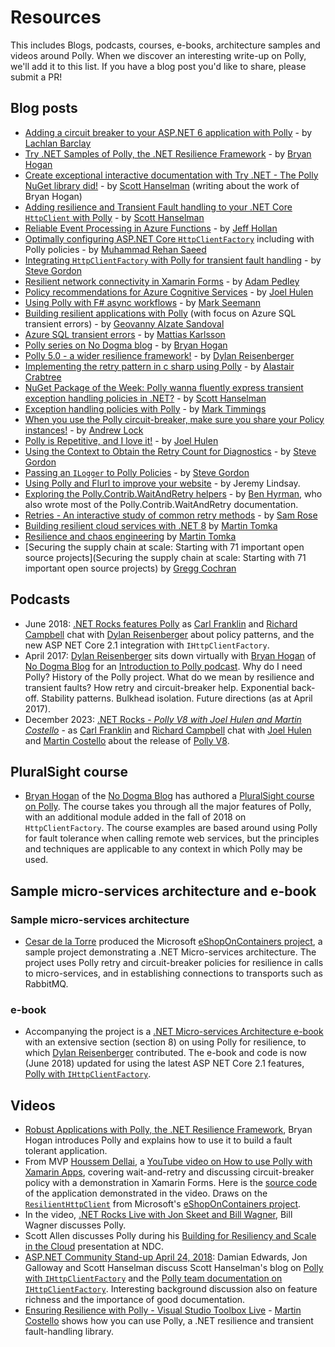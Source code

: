 # Resources

This includes Blogs, podcasts, courses, e-books, architecture samples and videos around Polly. When we discover an interesting write-up on Polly, we'll add it to this list. If you have a blog post you'd like to share, please submit a PR!

## Blog posts

- [Adding a circuit breaker to your ASP.NET 6 application with Polly](https://lachlanbarclay.net/2023/01/adding-a-circuit-breaker-to-asp-net-6-application) - by [Lachlan Barclay](https://lachlanbarclay.net/)
- [Try .NET Samples of Polly, the .NET Resilience Framework](https://github.com/bryanjhogan/trydotnet-polly) - by [Bryan Hogan](https://nodogmablog.bryanhogan.net/)
- [Create exceptional interactive documentation with Try .NET - The Polly NuGet library did!](https://www.hanselman.com/blog/CreateExceptionalInteractiveDocumentationWithTryNETThePollyNuGetLibraryDid.aspx) - by [Scott Hanselman](https://www.hanselman.com/about/) (writing about the work of Bryan Hogan)
- [Adding resilience and Transient Fault handling to your .NET Core `HttpClient` with Polly](https://www.hanselman.com/blog/AddingResilienceAndTransientFaultHandlingToYourNETCoreHttpClientWithPolly.aspx) - by [Scott Hanselman](https://www.hanselman.com/about/)
- [Reliable Event Processing in Azure Functions](https://hackernoon.com/reliable-event-processing-in-azure-functions-37054dc2d0fc) - by [Jeff Hollan](https://hackernoon.com/@jeffhollan)
- [Optimally configuring ASP.NET Core `HttpClientFactory`](https://rehansaeed.com/optimally-configuring-asp-net-core-httpclientfactory/) including with Polly policies - by [Muhammad Rehan Saeed](https://twitter.com/RehanSaeedUK/)
- [Integrating `HttpClientFactory` with Polly for transient fault handling](https://www.stevejgordon.co.uk/httpclientfactory-using-polly-for-transient-fault-handling) - by [Steve Gordon](https://www.stevejgordon.co.uk/)
- [Resilient network connectivity in Xamarin Forms](https://xamarinhelp.com/resilient-network-connectivity-xamarin-forms/) - by [Adam Pedley](http://xamarinhelp.com/contact/)
- [Policy recommendations for Azure Cognitive Services](https://www.thepollyproject.org/2018/03/06/policy-recommendations-for-azure-cognitive-services/) - by [Joel Hulen](https://www.thepollyproject.org/author/joel/)
- [Using Polly with F# async workflows](https://blog.ploeh.dk/2017/05/30/using-polly-with-f-async-workflows/) - by [Mark Seemann](https://blog.ploeh.dk/about/)
- [Building resilient applications with Polly](https://elvanydev.com/resilience-with-polly/) (with focus on Azure SQL transient errors) - by [Geovanny Alzate Sandoval](https://github.com/vany0114)
- [Azure SQL transient errors](https://hackernoon.com/azure-sql-transient-errors-7625ad6e0a06) - by [Mattias Karlsson](https://hackernoon.com/@devlead)
- [Polly series on No Dogma blog](https://nodogmablog.bryanhogan.net/tag/polly/) - by [Bryan Hogan](https://twitter.com/bryanjhogan)
- [Polly 5.0 - a wider resilience framework!](https://www.thepollyproject.org/2016/10/25/polly-5-0-a-wider-resilience-framework/) - by [Dylan Reisenberger](https://www.thepollyproject.org/author/dylan/)
- [Implementing the retry pattern in c sharp using Polly](https://alastaircrabtree.com/implementing-the-retry-pattern-using-polly/) - by [Alastair Crabtree](https://alastaircrabtree.com/about/)
- [NuGet Package of the Week: Polly wanna fluently express transient exception handling policies in .NET?](https://www.hanselman.com/blog/NuGetPackageOfTheWeekPollyWannaFluentlyExpressTransientExceptionHandlingPoliciesInNET.aspx) - by [Scott Hanselman](https://www.hanselman.com/about/)
- [Exception handling policies with Polly](https://putridparrot.com/blog/exception-handling-policies-with-polly/) - by [Mark Timmings](https://putridparrot.com/blog/about/)
- [When you use the Polly circuit-breaker, make sure you share your Policy instances!](https://andrewlock.net/when-you-use-the-polly-circuit-breaker-make-sure-you-share-your-policy-instances-2/) - by [Andrew Lock](https://andrewlock.net/about/)
- [Polly is Repetitive, and I love it!](https://www.appvnext.com/blog/2015/11/19/polly-is-repetitive-and-i-love-it) - by [Joel Hulen](https://www.thepollyproject.org/author/joel/)
- [Using the Context to Obtain the Retry Count for Diagnostics](https://www.stevejgordon.co.uk/polly-using-context-to-obtain-retry-count-diagnostics) - by [Steve Gordon](https://twitter.com/stevejgordon)
- [Passing an `ILogger` to Polly Policies](https://www.stevejgordon.co.uk/passing-an-ilogger-to-polly-policies) - by [Steve Gordon](https://twitter.com/stevejgordon)
- [Using Polly and Flurl to improve your website](https://jeremylindsayni.wordpress.com/2019/01/01/using-polly-and-flurl-to-improve-your-website/) - by Jeremy Lindsay.
- [Exploring the Polly.Contrib.WaitAndRetry helpers](https://hyr.mn/Polly-wait-and-retry/) - by [Ben Hyrman](https://twitter.com/hyrmn), who also wrote most of the Polly.Contrib.WaitAndRetry documentation.
- [Retries - An interactive study of common retry methods](https://encore.dev/blog/retries) - by [Sam Rose](https://twitter.com/samwhoo)
- [Building resilient cloud services with .NET 8](https://devblogs.microsoft.com/dotnet/building-resilient-cloud-services-with-dotnet-8/) by [Martin Tomka](https://github.com/martintmk)
- [Resilience and chaos engineering](https://devblogs.microsoft.com/dotnet/resilience-and-chaos-engineering/) by [Martin Tomka](https://github.com/martintmk)
- [Securing the supply chain at scale: Starting with 71 important open source projects](Securing the supply chain at scale: Starting with 71 important open source projects) by [Gregg Cochran](https://github.com/dubsopenhub)

## Podcasts

- June 2018: [.NET Rocks features Polly](https://www.dotnetrocks.com/?show=1556) as [Carl Franklin](https://twitter.com/carlfranklin) and [Richard Campbell](https://twitter.com/richcampbell) chat with [Dylan Reisenberger](https://twitter.com/softwarereisen) about policy patterns, and the new ASP NET Core 2.1 integration with `IHttpClientFactory`.
- April 2017: [Dylan Reisenberger](https://twitter.com/softwarereisen) sits down virtually with [Bryan Hogan](https://twitter.com/bryanjhogan) of [No Dogma Blog](https://nodogmablog.bryanhogan.net/) for an [Introduction to Polly podcast](https://nodogmapodcast.bryanhogan.net/71-dylan-reisenberger-the-polly-project/). Why do I need Polly? History of the Polly project. What do we mean by resilience and transient faults? How retry and circuit-breaker help. Exponential back-off. Stability patterns. Bulkhead isolation. Future directions (as at April 2017).
- December 2023: [.NET Rocks - _Polly V8 with Joel Hulen and Martin Costello_](https://www.dotnetrocks.com/details/1875) - as [Carl Franklin](https://twitter.com/carlfranklin) and [Richard Campbell](https://twitter.com/richcampbell) chat with [Joel Hulen](https://github.com/joelhulen) and [Martin Costello](https://github.com/martincostello) about the release of [Polly V8](https://github.com/App-vNext/Polly/releases/tag/8.0.0).

## PluralSight course

- [Bryan Hogan](https://twitter.com/bryanjhogan) of the [No Dogma Blog](https://nodogmablog.bryanhogan.net/) has authored a [PluralSight course on Polly](https://www.pluralsight.com/courses/polly-fault-tolerant-web-service-requests). The course takes you through all the major features of Polly, with an additional module added in the fall of 2018 on `HttpClientFactory`. The course examples are based around using Polly for fault tolerance when calling remote web services, but the principles and techniques are applicable to any context in which Polly may be used.

## Sample micro-services architecture and e-book

### Sample micro-services architecture

- [Cesar de la Torre](https://github.com/CESARDELATORRE) produced the Microsoft [eShopOnContainers project](https://github.com/dotnet-architecture/eShopOnContainers), a sample project demonstrating a .NET Micro-services architecture. The project uses Polly retry and circuit-breaker policies for resilience in calls to micro-services, and in establishing connections to transports such as RabbitMQ.

### e-book

- Accompanying the project is a [.NET Micro-services Architecture e-book](https://www.microsoft.com/net/download/thank-you/microservices-architecture-ebook) with an extensive section (section 8) on using Polly for resilience, to which [Dylan Reisenberger](https://twitter.com/softwarereisen) contributed. The e-book and code is now (June 2018) updated for using the latest ASP NET Core 2.1 features, [Polly with `IHttpClientFactory`](https://github.com/App-vNext/Polly/wiki/Polly-and-HttpClientFactory).

## Videos

- [Robust Applications with Polly, the .NET Resilience Framework](https://www.infoq.com/presentations/polly), Bryan Hogan introduces Polly and explains how to use it to build a fault tolerant application.
- From MVP [Houssem Dellai](https://github.com/HoussemDellai), a [YouTube video on How to use Polly with Xamarin Apps](https://www.youtube.com/watch?v=7vsN0RkFN_E), covering wait-and-retry and discussing circuit-breaker policy with a demonstration in Xamarin Forms. Here is the [source code](https://github.com/HoussemDellai/ResilientHttpClient) of the application demonstrated in the video. Draws on the [`ResilientHttpClient`](https://github.com/dotnet-architecture/eShopOnContainers/blob/dev/src/BuildingBlocks/Resilience/Resilience.Http/ResilientHttpClient.cs) from Microsoft's [eShopOnContainers project](https://github.com/dotnet-architecture/eShopOnContainers).
- In the video, [.NET Rocks Live with Jon Skeet and Bill Wagner](https://youtu.be/LCj7h7ZoHA8?t=1617), Bill Wagner discusses Polly.
- Scott Allen discusses Polly during his [Building for Resiliency and Scale in the Cloud](https://youtu.be/SFLu6jZWXGs?t=1440) presentation at NDC.
- [ASP.NET Community Stand-up April 24, 2018](https://youtu.be/k0Xy-5zE9to?t=12m22s): Damian Edwards, Jon Galloway and Scott Hanselman discuss Scott Hanselman's blog on [Polly with `IHttpClientFactory`](https://www.hanselman.com/blog/AddingResilienceAndTransientFaultHandlingToYourNETCoreHttpClientWithPolly.aspx) and the [Polly team documentation on `IHttpClientFactory`](https://github.com/App-vNext/Polly/wiki/Polly-and-HttpClientFactory). Interesting background discussion also on feature richness and the importance of good documentation.
- [Ensuring Resilience with Polly - Visual Studio Toolbox Live](https://www.youtube.com/live/_cPouhmUO-A?si=07KlpPQFRnPWfym7&t=154) - [Martin Costello](https://github.com/martincostello) shows how you can use Polly, a .NET resilience and transient fault-handling library.

